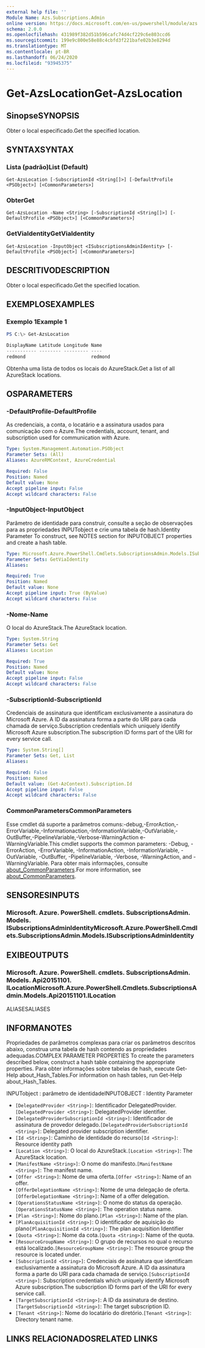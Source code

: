 ```yaml
---
external help file: ''
Module Name: Azs.Subscriptions.Admin
online version: https://docs.microsoft.com/en-us/powershell/module/azs.subscriptions.admin/get-azslocation
schema: 2.0.0
ms.openlocfilehash: 431989f382d51b596cafc74d4cf229c6e803ccd6
ms.sourcegitcommit: 199e9c800e58e88c4cbfd3f221bafe02b3e8294d
ms.translationtype: MT
ms.contentlocale: pt-BR
ms.lasthandoff: 06/24/2020
ms.locfileid: "93945375"
---
```

# <span data-ttu-id="e9ab7-101">Get-AzsLocation</span><span class="sxs-lookup"><span data-stu-id="e9ab7-101">Get-AzsLocation</span></span>

## <span data-ttu-id="e9ab7-102">Sinopse</span><span class="sxs-lookup"><span data-stu-id="e9ab7-102">SYNOPSIS</span></span>
<span data-ttu-id="e9ab7-103">Obter o local especificado.</span><span class="sxs-lookup"><span data-stu-id="e9ab7-103">Get the specified location.</span></span>

## <span data-ttu-id="e9ab7-104">SYNTAX</span><span class="sxs-lookup"><span data-stu-id="e9ab7-104">SYNTAX</span></span>

### <span data-ttu-id="e9ab7-105">Lista (padrão)</span><span class="sxs-lookup"><span data-stu-id="e9ab7-105">List (Default)</span></span>
```
Get-AzsLocation [-SubscriptionId <String[]>] [-DefaultProfile <PSObject>] [<CommonParameters>]
```

### <span data-ttu-id="e9ab7-106">Obter</span><span class="sxs-lookup"><span data-stu-id="e9ab7-106">Get</span></span>
```
Get-AzsLocation -Name <String> [-SubscriptionId <String[]>] [-DefaultProfile <PSObject>] [<CommonParameters>]
```

### <span data-ttu-id="e9ab7-107">GetViaIdentity</span><span class="sxs-lookup"><span data-stu-id="e9ab7-107">GetViaIdentity</span></span>
```
Get-AzsLocation -InputObject <ISubscriptionsAdminIdentity> [-DefaultProfile <PSObject>] [<CommonParameters>]
```

## <span data-ttu-id="e9ab7-108">DESCRITIVO</span><span class="sxs-lookup"><span data-stu-id="e9ab7-108">DESCRIPTION</span></span>
<span data-ttu-id="e9ab7-109">Obter o local especificado.</span><span class="sxs-lookup"><span data-stu-id="e9ab7-109">Get the specified location.</span></span>

## <span data-ttu-id="e9ab7-110">EXEMPLOS</span><span class="sxs-lookup"><span data-stu-id="e9ab7-110">EXAMPLES</span></span>

### <span data-ttu-id="e9ab7-111">Exemplo 1</span><span class="sxs-lookup"><span data-stu-id="e9ab7-111">Example 1</span></span>
```powershell
PS C:\> Get-AzsLocation

DisplayName Latitude Longitude Name   
----------- -------- --------- ----   
redmond                        redmond
```

<span data-ttu-id="e9ab7-112">Obtenha uma lista de todos os locais do AzureStack.</span><span class="sxs-lookup"><span data-stu-id="e9ab7-112">Get a list of all AzureStack locations.</span></span>

## <span data-ttu-id="e9ab7-113">OS</span><span class="sxs-lookup"><span data-stu-id="e9ab7-113">PARAMETERS</span></span>

### <span data-ttu-id="e9ab7-114">-DefaultProfile</span><span class="sxs-lookup"><span data-stu-id="e9ab7-114">-DefaultProfile</span></span>
<span data-ttu-id="e9ab7-115">As credenciais, a conta, o locatário e a assinatura usados para comunicação com o Azure.</span><span class="sxs-lookup"><span data-stu-id="e9ab7-115">The credentials, account, tenant, and subscription used for communication with Azure.</span></span>

```yaml
Type: System.Management.Automation.PSObject
Parameter Sets: (All)
Aliases: AzureRMContext, AzureCredential

Required: False
Position: Named
Default value: None
Accept pipeline input: False
Accept wildcard characters: False

```

### <span data-ttu-id="e9ab7-116">-InputObject</span><span class="sxs-lookup"><span data-stu-id="e9ab7-116">-InputObject</span></span>
<span data-ttu-id="e9ab7-117">Parâmetro de identidade para construir, consulte a seção de observações para as propriedades INPUTobject e crie uma tabela de hash.</span><span class="sxs-lookup"><span data-stu-id="e9ab7-117">Identity Parameter To construct, see NOTES section for INPUTOBJECT properties and create a hash table.</span></span>

```yaml
Type: Microsoft.Azure.PowerShell.Cmdlets.SubscriptionsAdmin.Models.ISubscriptionsAdminIdentity
Parameter Sets: GetViaIdentity
Aliases:

Required: True
Position: Named
Default value: None
Accept pipeline input: True (ByValue)
Accept wildcard characters: False

```

### <span data-ttu-id="e9ab7-118">-Nome</span><span class="sxs-lookup"><span data-stu-id="e9ab7-118">-Name</span></span>
<span data-ttu-id="e9ab7-119">O local do AzureStack.</span><span class="sxs-lookup"><span data-stu-id="e9ab7-119">The AzureStack location.</span></span>

```yaml
Type: System.String
Parameter Sets: Get
Aliases: Location

Required: True
Position: Named
Default value: None
Accept pipeline input: False
Accept wildcard characters: False

```

### <span data-ttu-id="e9ab7-120">-SubscriptionId</span><span class="sxs-lookup"><span data-stu-id="e9ab7-120">-SubscriptionId</span></span>
<span data-ttu-id="e9ab7-121">Credenciais de assinatura que identificam exclusivamente a assinatura do Microsoft Azure. A ID da assinatura forma a parte do URI para cada chamada de serviço.</span><span class="sxs-lookup"><span data-stu-id="e9ab7-121">Subscription credentials which uniquely identify Microsoft Azure subscription.The subscription ID forms part of the URI for every service call.</span></span>

```yaml
Type: System.String[]
Parameter Sets: Get, List
Aliases:

Required: False
Position: Named
Default value: (Get-AzContext).Subscription.Id
Accept pipeline input: False
Accept wildcard characters: False

```

### <span data-ttu-id="e9ab7-122">CommonParameters</span><span class="sxs-lookup"><span data-stu-id="e9ab7-122">CommonParameters</span></span>
<span data-ttu-id="e9ab7-123">Esse cmdlet dá suporte a parâmetros comuns:-debug,-ErrorAction,-ErrorVariable,-Informationaction,-InformationVariable,-OutVariable,-OutBuffer,-PipelineVariable,-Verbose-WarningAction e-WarningVariable.</span><span class="sxs-lookup"><span data-stu-id="e9ab7-123">This cmdlet supports the common parameters: -Debug, -ErrorAction, -ErrorVariable, -InformationAction, -InformationVariable, -OutVariable, -OutBuffer, -PipelineVariable, -Verbose, -WarningAction, and -WarningVariable.</span></span> <span data-ttu-id="e9ab7-124">Para obter mais informações, consulte [about_CommonParameters](http://go.microsoft.com/fwlink/?LinkID=113216).</span><span class="sxs-lookup"><span data-stu-id="e9ab7-124">For more information, see [about_CommonParameters](http://go.microsoft.com/fwlink/?LinkID=113216).</span></span>

## <span data-ttu-id="e9ab7-125">SENSORES</span><span class="sxs-lookup"><span data-stu-id="e9ab7-125">INPUTS</span></span>

### <span data-ttu-id="e9ab7-126">Microsoft. Azure. PowerShell. cmdlets. SubscriptionsAdmin. Models. ISubscriptionsAdminIdentity</span><span class="sxs-lookup"><span data-stu-id="e9ab7-126">Microsoft.Azure.PowerShell.Cmdlets.SubscriptionsAdmin.Models.ISubscriptionsAdminIdentity</span></span>

## <span data-ttu-id="e9ab7-127">EXIBE</span><span class="sxs-lookup"><span data-stu-id="e9ab7-127">OUTPUTS</span></span>

### <span data-ttu-id="e9ab7-128">Microsoft. Azure. PowerShell. cmdlets. SubscriptionsAdmin. Models. Api20151101. ILocation</span><span class="sxs-lookup"><span data-stu-id="e9ab7-128">Microsoft.Azure.PowerShell.Cmdlets.SubscriptionsAdmin.Models.Api20151101.ILocation</span></span>

<span data-ttu-id="e9ab7-129">ALIASES</span><span class="sxs-lookup"><span data-stu-id="e9ab7-129">ALIASES</span></span>

## <span data-ttu-id="e9ab7-130">INFORMA</span><span class="sxs-lookup"><span data-stu-id="e9ab7-130">NOTES</span></span>

<span data-ttu-id="e9ab7-131">Propriedades de parâmetros complexas para criar os parâmetros descritos abaixo, construa uma tabela de hash contendo as propriedades adequadas.</span><span class="sxs-lookup"><span data-stu-id="e9ab7-131">COMPLEX PARAMETER PROPERTIES To create the parameters described below, construct a hash table containing the appropriate properties.</span></span> <span data-ttu-id="e9ab7-132">Para obter informações sobre tabelas de hash, execute Get-Help about_Hash_Tables.</span><span class="sxs-lookup"><span data-stu-id="e9ab7-132">For information on hash tables, run Get-Help about_Hash_Tables.</span></span>

<span data-ttu-id="e9ab7-133">INPUTobject <ISubscriptionsAdminIdentity> : parâmetro de identidade</span><span class="sxs-lookup"><span data-stu-id="e9ab7-133">INPUTOBJECT <ISubscriptionsAdminIdentity>: Identity Parameter</span></span>
  - <span data-ttu-id="e9ab7-134">`[DelegatedProvider <String>]`: Identificador DelegatedProvider.</span><span class="sxs-lookup"><span data-stu-id="e9ab7-134">`[DelegatedProvider <String>]`: DelegatedProvider identifier.</span></span>
  - <span data-ttu-id="e9ab7-135">`[DelegatedProviderSubscriptionId <String>]`: Identificador de assinatura de provedor delegado.</span><span class="sxs-lookup"><span data-stu-id="e9ab7-135">`[DelegatedProviderSubscriptionId <String>]`: Delegated provider subscription identifier.</span></span>
  - <span data-ttu-id="e9ab7-136">`[Id <String>]`: Caminho de identidade do recurso</span><span class="sxs-lookup"><span data-stu-id="e9ab7-136">`[Id <String>]`: Resource identity path</span></span>
  - <span data-ttu-id="e9ab7-137">`[Location <String>]`: O local do AzureStack.</span><span class="sxs-lookup"><span data-stu-id="e9ab7-137">`[Location <String>]`: The AzureStack location.</span></span>
  - <span data-ttu-id="e9ab7-138">`[ManifestName <String>]`: O nome do manifesto.</span><span class="sxs-lookup"><span data-stu-id="e9ab7-138">`[ManifestName <String>]`: The manifest name.</span></span>
  - <span data-ttu-id="e9ab7-139">`[Offer <String>]`: Nome de uma oferta.</span><span class="sxs-lookup"><span data-stu-id="e9ab7-139">`[Offer <String>]`: Name of an offer.</span></span>
  - <span data-ttu-id="e9ab7-140">`[OfferDelegationName <String>]`: Nome de uma delegação de oferta.</span><span class="sxs-lookup"><span data-stu-id="e9ab7-140">`[OfferDelegationName <String>]`: Name of a offer delegation.</span></span>
  - <span data-ttu-id="e9ab7-141">`[OperationsStatusName <String>]`: O nome do status da operação.</span><span class="sxs-lookup"><span data-stu-id="e9ab7-141">`[OperationsStatusName <String>]`: The operation status name.</span></span>
  - <span data-ttu-id="e9ab7-142">`[Plan <String>]`: Nome do plano.</span><span class="sxs-lookup"><span data-stu-id="e9ab7-142">`[Plan <String>]`: Name of the plan.</span></span>
  - <span data-ttu-id="e9ab7-143">`[PlanAcquisitionId <String>]`: O identificador de aquisição do plano</span><span class="sxs-lookup"><span data-stu-id="e9ab7-143">`[PlanAcquisitionId <String>]`: The plan acquisition Identifier</span></span>
  - <span data-ttu-id="e9ab7-144">`[Quota <String>]`: Nome da cota.</span><span class="sxs-lookup"><span data-stu-id="e9ab7-144">`[Quota <String>]`: Name of the quota.</span></span>
  - <span data-ttu-id="e9ab7-145">`[ResourceGroupName <String>]`: O grupo de recursos no qual o recurso está localizado.</span><span class="sxs-lookup"><span data-stu-id="e9ab7-145">`[ResourceGroupName <String>]`: The resource group the resource is located under.</span></span>
  - <span data-ttu-id="e9ab7-146">`[SubscriptionId <String>]`: Credenciais de assinatura que identificam exclusivamente a assinatura do Microsoft Azure. A ID da assinatura forma a parte do URI para cada chamada de serviço.</span><span class="sxs-lookup"><span data-stu-id="e9ab7-146">`[SubscriptionId <String>]`: Subscription credentials which uniquely identify Microsoft Azure subscription.The subscription ID forms part of the URI for every service call.</span></span>
  - <span data-ttu-id="e9ab7-147">`[TargetSubscriptionId <String>]`: A ID da assinatura de destino.</span><span class="sxs-lookup"><span data-stu-id="e9ab7-147">`[TargetSubscriptionId <String>]`: The target subscription ID.</span></span>
  - <span data-ttu-id="e9ab7-148">`[Tenant <String>]`: Nome do locatário do diretório.</span><span class="sxs-lookup"><span data-stu-id="e9ab7-148">`[Tenant <String>]`: Directory tenant name.</span></span>

## <span data-ttu-id="e9ab7-149">LINKS RELACIONADOS</span><span class="sxs-lookup"><span data-stu-id="e9ab7-149">RELATED LINKS</span></span>

